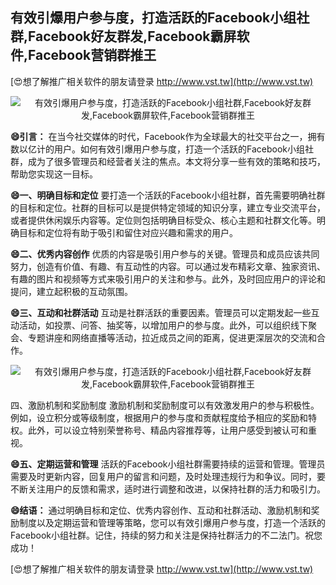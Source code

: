 ## **有效引爆用户参与度，打造活跃的Facebook小组社群,Facebook好友群发,Facebook霸屏软件,Facebook营销群推王**

[😍想了解推广相关软件的朋友请登录 http://www.vst.tw](http://www.vst.tw)

 <center><img src="https://vst.tw/MP4/tuiguang/png/8.png" alt="有效引爆用户参与度，打造活跃的Facebook小组社群,Facebook好友群发,Facebook霸屏软件,Facebook营销群推王"></center>

**😄引言：**
在当今社交媒体的时代，Facebook作为全球最大的社交平台之一，拥有数以亿计的用户。如何有效引爆用户参与度，打造一个活跃的Facebook小组社群，成为了很多管理员和经营者关注的焦点。本文将分享一些有效的策略和技巧，帮助您实现这一目标。

**😄一、明确目标和定位**
要打造一个活跃的Facebook小组社群，首先需要明确社群的目标和定位。社群的目标可以是提供特定领域的知识分享，建立专业交流平台，或者提供休闲娱乐内容等。定位则包括明确目标受众、核心主题和社群文化等。明确目标和定位将有助于吸引和留住对应兴趣和需求的用户。

**😄二、优秀内容创作**
优质的内容是吸引用户参与的关键。管理员和成员应该共同努力，创造有价值、有趣、有互动性的内容。可以通过发布精彩文章、独家资讯、有趣的图片和视频等方式来吸引用户的关注和参与。此外，及时回应用户的评论和提问，建立起积极的互动氛围。

**😄三、互动和社群活动**
互动是社群活跃的重要因素。管理员可以定期发起一些互动活动，如投票、问答、抽奖等，以增加用户的参与度。此外，可以组织线下聚会、专题讲座和网络直播等活动，拉近成员之间的距离，促进更深层次的交流和合作。

 <center><img src="https://vst.tw/MP4/tuiguang/png/7.png" alt="有效引爆用户参与度，打造活跃的Facebook小组社群,Facebook好友群发,Facebook霸屏软件,Facebook营销群推王"></center>

四、激励机制和奖励制度
激励机制和奖励制度可以有效激发用户的参与积极性。例如，设立积分或等级制度，根据用户的参与度和贡献程度给予相应的奖励和特权。此外，可以设立特别荣誉称号、精品内容推荐等，让用户感受到被认可和重视。

**😄五、定期运营和管理**
活跃的Facebook小组社群需要持续的运营和管理。管理员需要及时更新内容，回复用户的留言和问题，及时处理违规行为和争议。同时，要不断关注用户的反馈和需求，适时进行调整和改进，以保持社群的活力和吸引力。

**😄结语：**
通过明确目标和定位、优秀内容创作、互动和社群活动、激励机制和奖励制度以及定期运营和管理等策略，您可以有效引爆用户参与度，打造一个活跃的Facebook小组社群。记住，持续的努力和关注是保持社群活力的不二法门。祝您成功！

[😍想了解推广相关软件的朋友请登录 http://www.vst.tw](http://www.vst.tw)



